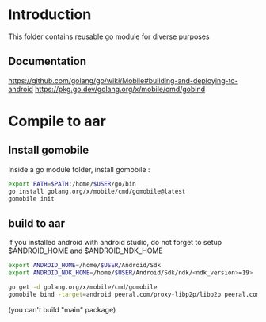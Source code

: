 # Introduction

This folder contains reusable go module for diverse purposes

## Documentation

https://github.com/golang/go/wiki/Mobile#building-and-deploying-to-android
https://pkg.go.dev/golang.org/x/mobile/cmd/gobind

# Compile to aar

## Install gomobile

Inside a go module folder, install gomobile :
```bash
export PATH=$PATH:/home/$USER/go/bin
go install golang.org/x/mobile/cmd/gomobile@latest
gomobile init
```

## build to aar

if you installed android with android studio, do not forget to setup $ANDROID_HOME and $ANDROID_NDK_HOME
```bash
export ANDROID_HOME=/home/$USER/Android/Sdk
export ANDROID_NDK_HOME=/home/$USER/Android/Sdk/ndk/<ndk_version>=19>
```

```bash
go get -d golang.org/x/mobile/cmd/gomobile
gomobile bind -target=android peeral.com/proxy-libp2p/libp2p peeral.com/proxy-libp2p/libp2p/interfaces
```
(you can't build "main" package)